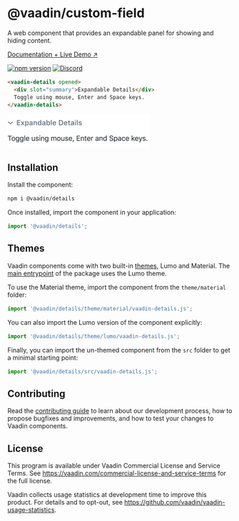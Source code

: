 # @vaadin/custom-field

A web component that provides an expandable panel for showing and hiding content.

[Documentation + Live Demo ↗](https://vaadin.com/docs/latest/components/details)

[![npm version](https://badgen.net/npm/v/@vaadin/details)](https://www.npmjs.com/package/@vaadin/details)
[![Discord](https://img.shields.io/discord/732335336448852018?label=discord)](https://discord.gg/PHmkCKC)

```html
<vaadin-details opened>
  <div slot="summary">Expandable Details</div>
  Toggle using mouse, Enter and Space keys.
</vaadin-details>
```

[<img src="https://raw.githubusercontent.com/vaadin/web-components/master/packages/details/screenshot.png" alt="Screenshot of vaadin-details" width="320">](https://vaadin.com/docs/latest/components/details)

## Installation

Install the component:

```sh
npm i @vaadin/details
```

Once installed, import the component in your application:

```js
import '@vaadin/details';
```

## Themes

Vaadin components come with two built-in [themes](https://vaadin.com/docs/latest/styling), Lumo and Material.
The [main entrypoint](https://github.com/vaadin/web-components/blob/master/packages/details/vaadin-details.js) of the package uses the Lumo theme.

To use the Material theme, import the component from the `theme/material` folder:

```js
import '@vaadin/details/theme/material/vaadin-details.js';
```

You can also import the Lumo version of the component explicitly:

```js
import '@vaadin/details/theme/lumo/vaadin-details.js';
```

Finally, you can import the un-themed component from the `src` folder to get a minimal starting point:

```js
import '@vaadin/details/src/vaadin-details.js';
```

## Contributing

Read the [contributing guide](https://vaadin.com/docs/latest/contributing/overview) to learn about our development process, how to propose bugfixes and improvements, and how to test your changes to Vaadin components.

## License

This program is available under Vaadin Commercial License and Service Terms.
See https://vaadin.com/commercial-license-and-service-terms for the full
license.

Vaadin collects usage statistics at development time to improve this product.
For details and to opt-out, see https://github.com/vaadin/vaadin-usage-statistics.
